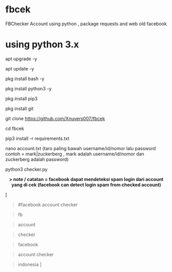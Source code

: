 # fbcek
FBChecker Account using python , package requests and web old facebook

# using python 3.x

apt upgrade -y

apt update -y

pkg install bash -y

pkg install python3 -y

pkg install pip3

pkg install git

git clone https://github.com/Xnuvers007/fbcek

cd fbcek

pip3 install -r requirements.txt

nano account.txt (taro paling bawah username/id/nomor lalu password contoh = mark|zuckerberg , mark adalah username/id/nomor dan zuckerberg adalah password)

python3 checker.py


<center> <b> > note / catatan = facebook dapat mendeteksi spam login dari account yang di cek (facebook can detect login spam from checked account) </b> </center>

[
  > #facebook account checker
  
  > fb
 
  > account
 
  > checker
 
  > facebook
 
  > account checker

  > indonesia
]
